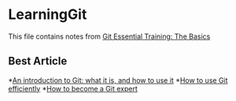 # LearningGit

This file contains notes from [Git Essential Training: The Basics](https://www.linkedin.com/learning/git-essential-training-the-basics)

## Best Article
*[An introduction to Git: what it is, and how to use it](https://www.freecodecamp.org/news/what-is-git-and-how-to-use-it-c341b049ae61/)
*[How to use Git efficiently](https://www.freecodecamp.org/news/how-to-use-git-efficiently-54320a236369/)
*[How to become a Git expert](https://medium.com/free-code-camp/how-to-become-a-git-expert-e7c38bf54826)
